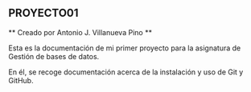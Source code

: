 ## PROYECTO01

** Creado por Antonio J. Villanueva Pino **

Esta es la documentación de mi primer proyecto para la asignatura de Gestión de bases de datos.

En él, se recoge documentación acerca de la instalación y uso de Git y GitHub.